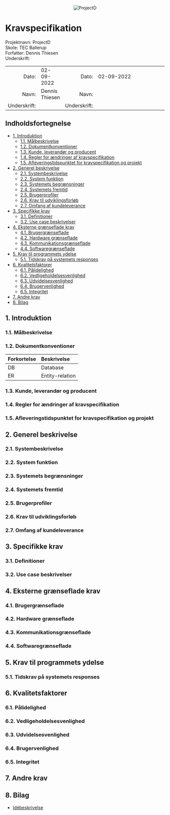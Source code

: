 <style>
    thead th:empty { display: none; }
</style>

<div align="center">

![ProjectD](https://drive.google.com/uc?export=view&id=1ueq4ihuiduU984P5iKqIdljQaFTGWEOh)

</div>

# Kravspecifikation

Projektnavn: ProjectD<br>
Skole: TEC Ballerup<br>
Forfatter: Dennis Thiesen<br>
Underskrift:

|    |    |    |    |
| -: | :- | -: | :- |
| Dato:        | 02-09-2022     | Dato:        | 02-09-2022 |
| Navn:        | Dennis Thiesen | Navn:        |            |
| Underskrift: |  | Underskrift: | &emsp;&emsp;&emsp;&emsp;&emsp;&emsp;&emsp;&emsp;&emsp;&emsp;&emsp;&emsp;&emsp;&emsp; |

## Indholdsfortegnelse

- [1. Introduktion]()
    - [1.1. Målbeskrivelse]()
    - [1.2. Dokumentkonventioner]()
    - [1.3. Kunde, leverandør og producent]()
    - [1.4. Regler for ændringer af kravspecifikation]()
    - [1.5. Afleveringstidspunktet for kravspecifikation og projekt]()
- [2. Generel beskrivelse]()
    - [2.1. Systembeskrivelse]()
    - [2.2. System funktion]()
    - [2.3. Systemets begrænsninger]()
    - [2.4. Systemets fremtid]()
    - [2.5. Brugerprofiler]()
    - [2.6. Krav til udviklingsforløb]()
    - [2.7. Omfang af kundeleverance]()
- [3. Specifikke krav]()
    - [3.1. Definitioner]()
    - [3.2. Use case beskrivelser]()
- [4. Eksterne grænseflade krav]()
    - [4.1. Brugergrænseflade]()
    - [4.2. Hardware grænseflade]()
    - [4.3. Kommunikationsgrænseflade]()
    - [4.4. Softwaregrænseflade]()
- [5. Krav til programmets ydelse]()
    - [5.1. Tidskrav på systemets responses]()
- [6. Kvalitetsfaktorer]()
    - [6.1. Pålidelighed]()
    - [6.2. Vedligeholdelsesvenlighed]()
    - [6.3. Udvidelsesvenlighed]()
    - [6.4. Brugervenlighed]()
    - [6.5. Integritet]()
- [7. Andre krav]()
- [8. Bilag]()

## $1$. Introduktion

### 1.1. Målbeskrivelse

### 1.2. Dokumentkonventioner

| Forkortelse | Beskrivelse |
| :----------- | :----------- |
| DB | Database |
| ER | Entity-relation |

### 1.3. Kunde, leverandør og producent

### 1.4. Regler for ændringer af kravspecifikation

### 1.5. Afleveringstidspunktet for kravspecifikation og projekt

## 2. Generel beskrivelse

### 2.1. Systembeskrivelse

### 2.2. System funktion

### 2.3. Systemets begrænsninger

### 2.4. Systemets fremtid

### 2.5. Brugerprofiler

### 2.6. Krav til udviklingsforløb

### 2.7. Omfang af kundeleverance

## 3. Specifikke krav

### 3.1. Definitioner

### 3.2. Use case beskrivelser

## 4. Eksterne grænseflade krav

### 4.1. Brugergrænseflade

### 4.2. Hardware grænseflade

### 4.3. Kommunikationsgrænseflade

### 4.4. Softwaregrænseflade

## 5. Krav til programmets ydelse

### 5.1. Tidskrav på systemets responses

## 6. Kvalitetsfaktorer

### 6.1. Pålidelighed

### 6.2. Vedligeholdelsesvenlighed

### 6.3. Udvidelsesvenlighed

### 6.4. Brugervenlighed

### 6.5. Integritet

## 7. Andre krav

## 8. Bilag

- [Idébeskrivelse](idea-description.md)